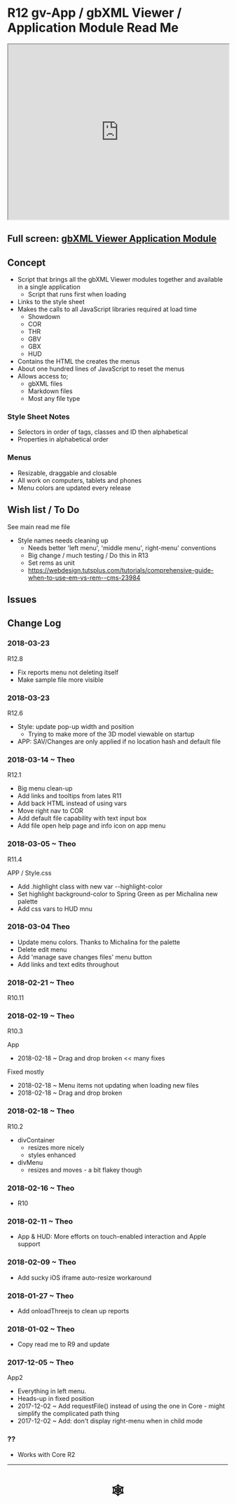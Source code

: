 <span style=display:none; >[You are now in a GitHub source code view - click this link to view Read Me file as a web page]( http://www.ladybug.tools/spider/index.html#gbxml-viewer/r12/gv-app/README.md "View file as a web page." ) </span>

# R12 gv-App / gbXML Viewer / Application Module Read Me


<iframe class=iframeReadMe src=http://www.ladybug.tools/spider/gbxml-viewer/ width=100% height=400px>Iframes are not displayed on github.com</iframe>

## Full screen: [gbXML Viewer Application Module]( http://www.ladybug.tools/spider/gbxml-viewer/r12/gv-app/gv-app.html )



## Concept

* Script that brings all the gbXML Viewer modules together and available in a single application
	* Script that runs first when loading
* Links to the style sheet
* Makes the calls to all JavaScript libraries required at load time
	* Showdown
	* COR
	* THR
	* GBV
	* GBX
	* HUD
* Contains the HTML the creates the menus
* About one hundred lines of JavaScript to reset the menus
* Allows access to;
	* gbXML files
	* Markdown files
	* Most any file type


### Style Sheet Notes

* Selectors in order of tags, classes and ID then alphabetical
* Properties in alphabetical order

### Menus

* Resizable, draggable and closable
* All work on computers, tablets and phones
* Menu colors are updated every release

## Wish list / To Do

See main read me file

* Style names needs cleaning up
	* Needs better 'left menu', 'middle menu', right-menu' conventions
	* Big change / much testing / Do this in R13
	* Set rems as unit
	* https://webdesign.tutsplus.com/tutorials/comprehensive-guide-when-to-use-em-vs-rem--cms-23984


## Issues



## Change Log

### 2018-03-23

R12.8
* Fix reports menu not deleting itself
* Make sample file more visible

### 2018-03-23

R12.6
* Style: update pop-up width and position
	* Trying to make more of the 3D model viewable on startup
* APP: SAV/Changes are only applied if no location hash and default file

### 2018-03-14 ~ Theo

R12.1
* Big menu clean-up
* Add links and tooltips from lates R11
* Add back HTML instead of using vars
* Move right nav to COR
* Add default file capability with text input box
* Add file open help page and info icon on app menu


### 2018-03-05 ~ Theo

R11.4

APP / Style.css
* Add .highlight class with new var --highlight-color
* Set highlight background-color to Spring Green as per Michalina new palette
* Add css vars to HUD mnu

### 2018-03-04 Theo

* Update menu colors. Thanks to Michalina for the palette
* Delete edit menu
* Add 'manage save changes files' menu button
* Add links and text edits throughout


### 2018-02-21 ~ Theo

R10.11

### 2018-02-19 ~ Theo

R10.3

App
* 2018-02-18 ~ Drag and drop broken << many fixes

Fixed mostly
* 2018-02-18 ~ Menu items not updating when loading new files
* 2018-02-18 ~ Drag and drop broken

### 2018-02-18 ~ Theo

R10.2
* divContainer
	* resizes more nicely
	* styles enhanced
* divMenu
	* resizes and moves - a bit flakey though

### 2018-02-16 ~ Theo

* R10

### 2018-02-11 ~ Theo

* App & HUD: More efforts on touch-enabled interaction and Apple support

### 2018-02-09 ~ Theo

* Add sucky iOS iframe auto-resize workaround

### 2018-01-27 ~ Theo

* Add onloadThreejs to clean up reports

### 2018-01-02 ~ Theo

* Copy read me to R9 and update

### 2017-12-05 ~ Theo

App2

* Everything in left menu.
* Heads-up in fixed position
* 2017-12-02 ~ Add requestFile() instead of using the one in Core - might simplify the complicated path thing
* 2017-12-02 ~ Add: don't display right-menu when in child mode

### ??
* Works with Core R2




***


# <center title="hello!" ><a href=javascript:window.scrollTo(0,0); style=text-decoration:none; > &#x1f578; </a></center>



